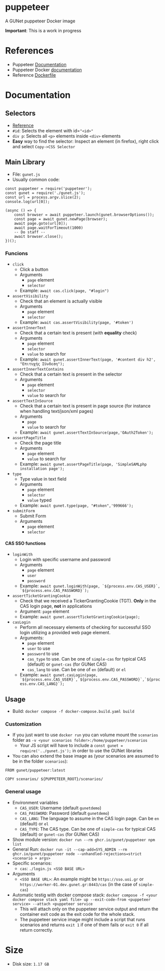 # puppeteer
A GUNet puppeteer Docker image

**Important**: This is a work in progress

# References
* Puppeteer [Documentation](https://pptr.dev/category/guides)
* Puppeteer Docker [documentation](https://pptr.dev/guides/docker)
* Reference [Dockerfile](https://github.com/puppeteer/puppeteer/blob/main/docker/Dockerfile)


# Documentation
## Selectors
* [Reference](https://www.w3schools.com/cssref/css_selectors.php)
* `#id`: Selects the element with id=`"<id>"`
* `div p`: Selects all `<p>` elements inside `<div>` elements
* **Easy** way to find the selector: Inspect an element (in firefox), right click and select `Copy->CSS Selector`

## Main Library
* File: `gunet.js`
* Usually common code:
```
const puppeteer = require('puppeteer');
const gunet = require('./gunet.js');
const url = process.argv.slice(2);
console.log(url[0]);

(async () => {
    const browser = await puppeteer.launch(gunet.browserOptions());
    const page = await gunet.newPage(browser);
    await page.goto(url[0]);
    await page.waitForTimeout(1000)
    -- Do staff --
    await browser.close();
})();
```
### Funcions
* `click`
  - Click a button
  - Arguments
    - `page` element
    - `selector`
  - Example: `await cas.click(page, "#login")`
* `assertVisibility`
  - Check that an element is actually visible
  - Arguments
    - `page` element
    - `selector`
  - Example: `await cas.assertVisibility(page, '#token')`
* `assertInnerText`
  - Check that a certain text is present (with **equality** check)
  - Arguments
    - `page` element
    - `selector`
    - `value` to search for
  - Example: `await gunet.assertInnerText(page, '#content div h2', "Επιτυχής Σύνδεση");`
* `assertInnerTextContains`
  - Check that a certain text is present in the selector
  - Arguments
    - `page` element
    - `selector`
    - `value` to search for
* `assertTextInSource`
  - Check that a certain text is present in page source (for instance when handling text/json/xml pages)
  - Arguments
    - `page`
    - `value` to search for
  - Example: `await gunet.assertTextInSource(page,'OAuth2Token');`
* `assertPageTitle`
  - Check the page title
  - Arguments
    - `page` element
    - `value` to search for
  - Example: `await gunet.assertPageTitle(page, 'SimpleSAMLphp installation page');`
* `type`
  - Type value in text field
  - Arguments
    - `page` element
    - `selector`
    - `value` typed
  - Example: `await gunet.type(page, "#token",'999666');`
* `submitForm`
  - Submit Form
  - Arguments
    - `page` element
    - `selector`
#### CAS SSO functions
* `loginWith`
  - Login with specific username and password
  - Arguments
    - `page` element
    - `user`
    - `password`
  - Example: ```await gunet.loginWith(page, `${process.env.CAS_USER}`, `${process.env.CAS_PASSWORD}`);```
* `assertTicketGrantingCookie`
  - Check that we received a TickerGrantingCookie (TGT). **Only** in the CAS login page, **not** in applications
  - Argument: `page` element
  - Example: `await gunet.assertTicketGrantingCookie(page);`
* `casLogin`
  - Perform all necessary elements of checking for successful SSO login utilizing a provided web page element.
  - Arguments:
    * `page` element
    * `user` to use
    * `password` to use
    * `cas_type` to use. Can be one of `simple-cas` for typical CAS (default) or `gunet-cas` (for GUNet CAS)
    * `cas_lang` to use. Can be one of `en` (default) or `el`
  - Example: ```await gunet.casLogin(page, `${process.env.CAS_USER}`,`${process.env.CAS_PASSWORD}`,`${process.env.CAS_LANG}`);```

## Usage
* Build: `docker compose -f docker-compose.build.yaml build`
### Customization
* If you just want to use `docker run` you can volume mount the `scenarios` folder as `-v <your scenarios folder>:/home/puppeteer/scenarios`
  - Your JS script will have to include a `const gunet = require('../gunet.js');` in order to use the GUNet libraries
* You can also extend the base image as (your scenarios are assumed to be in the folder `scenarios`):
```
FROM gunet/puppeteer:latest

COPY scenarios/ ${PUPPETEER_ROOT}/scenarios/
```
### General usage
* Environment variables
  - `CAS_USER`: Username (default `gunetdemo`)
  - `CAS_PASSWORD`: Password (default `gunetdemo`)
  - `CAS_LANG`: The language to assume in the CAS login page. Can be `en` (default) or `el`
  - `CAS_TYPE`: The CAS type. Can be one of `simple-cas` for typical CAS (default) or `gunet-cas` (for GUNet CAS)
* Show module version: `docker run --rm ghcr.io/gunet/puppeteer npm list`
* General Run: `docker run -it --cap-add=SYS_ADMIN --rm ghcr.io/gunet/puppeteer node --unhandled-rejections=strict <scenario + args>`
* Specific scenarios:
  - `cas`: `./login.js <SSO BASE URL>`
* Arguments
  - `<SSO BASE URL>`: An example might be `https://sso.uoi.gr` or `https://worker-01.dev.gunet.gr:8443/cas` (in the case of `simple-cas`)
* Automatic testig with docker compose stack: `docker compose -f <your docker compose stack yaml file> up --exit-code-from <puppeteer service> --attach <puppeteer service`
  - This will attach only on the puppeteer service output and return the container exit code as the exit code for the whole stack.
  - The puppeteer service image might include a script that runs scenarios and returns `exit 1` if one of them fails or `exit 0` if all return correctly.

# Size
* Disk size: `1.17 GB`